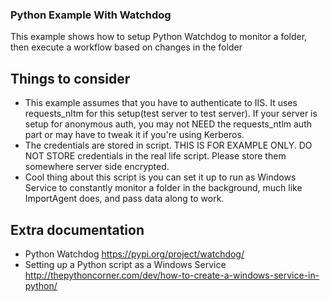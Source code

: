 ### Python Example With Watchdog
This example shows how to setup Python Watchdog to monitor a folder, then execute a workflow based on changes in the folder

## Things to consider
+ This example assumes that you have to authenticate to IIS. It uses requests_nltm for this setup(test server to test server). If your server is setup for anonymous auth, you may not NEED the requests_ntlm auth part or may have to tweak it if you're using Kerberos.
+ The credentials are stored in script. THIS IS FOR EXAMPLE ONLY. DO NOT STORE credentials in the real life script. Please store them somewhere server side encrypted.
+ Cool thing about this script is you can set it up to run as Windows Service to constantly monitor a folder in the background, much like ImportAgent does, and pass data along to work.

## Extra documentation

+ Python Watchdog https://pypi.org/project/watchdog/
+ Setting up a Python script as a Windows Service http://thepythoncorner.com/dev/how-to-create-a-windows-service-in-python/
